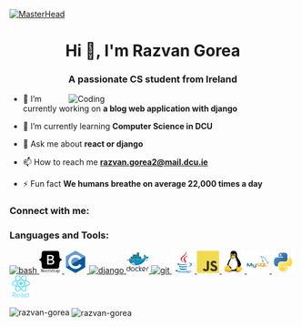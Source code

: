 [![MasterHead](https://www.google.com/imgres?imgurl=https%3A%2F%2Fmedia.istockphoto.com%2Fid%2F1211775125%2Fvector%2Fretro-futuristic-synthwave-retrowave-styled-night-cityscape-with-sunset-on-background-cover.jpg%3Fs%3D612x612%26w%3D0%26k%3D20%26c%3DmS6_JV25a1aQ6NAefB-EKIvi-Kr8KTKB-8Gia4EqxAA%3D&tbnid=tgkf4IjwSUppUM&vet=12ahUKEwjZr66Swqn_AhUCkFwKHZ9mDecQMygFegUIARDcAQ..i&imgrefurl=https%3A%2F%2Fwww.istockphoto.com%2Fillustrations%2Fcyberpunk-background&docid=U9LJkBhiRCjHCM&w=612&h=345&q=cyberpunk%20banner&hl=en-GB&ved=2ahUKEwjZr66Swqn_AhUCkFwKHZ9mDecQMygFegUIARDcAQ)](https://rishavchanda.io)

<h1 align="center">Hi 👋, I'm Razvan Gorea</h1>
<h3 align="center">A passionate CS student from Ireland</h3>

<img align="right" alt="Coding" width=400 src="https://www.google.com/imgres?imgurl=https%3A%2F%2Fmedia.tenor.com%2F3bTxZ4HdrysAAAAC%2Fpixels-neon.gif&tbnid=cq0MNHqRxa3ApM&vet=12ahUKEwjpwLOHw6n_AhXMSEEAHcFcBW0QxiAoCHoECAAQGA..i&imgrefurl=https%3A%2F%2Ftenor.com%2Fview%2Fpixels-neon-old-80s-hacker-gif-21156226&docid=NWhLRM9hVrPm_M&w=498&h=280&itg=1&q=animated%20cyberpunk%20programmer%20gif&hl=en-GB&ved=2ahUKEwjpwLOHw6n_AhXMSEEAHcFcBW0QxiAoCHoECAAQGA">

- 🔭 I’m currently working on **a blog web application with django**

- 🌱 I’m currently learning **Computer Science in DCU**

- 💬 Ask me about **react or django**

- 📫 How to reach me **razvan.gorea2@mail.dcu.ie**

- ⚡ Fun fact **We humans breathe on average 22,000 times a day**

<h3 align="left">Connect with me:</h3>
<p align="left">
</p>

<h3 align="left">Languages and Tools:</h3>
<p align="left"> <a href="https://www.gnu.org/software/bash/" target="_blank" rel="noreferrer"> <img src="https://www.vectorlogo.zone/logos/gnu_bash/gnu_bash-icon.svg" alt="bash" width="40" height="40"/> </a> <a href="https://getbootstrap.com" target="_blank" rel="noreferrer"> <img src="https://raw.githubusercontent.com/devicons/devicon/master/icons/bootstrap/bootstrap-plain-wordmark.svg" alt="bootstrap" width="40" height="40"/> </a> <a href="https://www.cprogramming.com/" target="_blank" rel="noreferrer"> <img src="https://raw.githubusercontent.com/devicons/devicon/master/icons/c/c-original.svg" alt="c" width="40" height="40"/> </a> <a href="https://www.djangoproject.com/" target="_blank" rel="noreferrer"> <img src="https://cdn.worldvectorlogo.com/logos/django.svg" alt="django" width="40" height="40"/> </a> <a href="https://www.docker.com/" target="_blank" rel="noreferrer"> <img src="https://raw.githubusercontent.com/devicons/devicon/master/icons/docker/docker-original-wordmark.svg" alt="docker" width="40" height="40"/> </a> <a href="https://git-scm.com/" target="_blank" rel="noreferrer"> <img src="https://www.vectorlogo.zone/logos/git-scm/git-scm-icon.svg" alt="git" width="40" height="40"/> </a> <a href="https://www.java.com" target="_blank" rel="noreferrer"> <img src="https://raw.githubusercontent.com/devicons/devicon/master/icons/java/java-original.svg" alt="java" width="40" height="40"/> </a> <a href="https://developer.mozilla.org/en-US/docs/Web/JavaScript" target="_blank" rel="noreferrer"> <img src="https://raw.githubusercontent.com/devicons/devicon/master/icons/javascript/javascript-original.svg" alt="javascript" width="40" height="40"/> </a> <a href="https://www.linux.org/" target="_blank" rel="noreferrer"> <img src="https://raw.githubusercontent.com/devicons/devicon/master/icons/linux/linux-original.svg" alt="linux" width="40" height="40"/> </a> <a href="https://www.mysql.com/" target="_blank" rel="noreferrer"> <img src="https://raw.githubusercontent.com/devicons/devicon/master/icons/mysql/mysql-original-wordmark.svg" alt="mysql" width="40" height="40"/> </a> <a href="https://www.python.org" target="_blank" rel="noreferrer"> <img src="https://raw.githubusercontent.com/devicons/devicon/master/icons/python/python-original.svg" alt="python" width="40" height="40"/> </a> <a href="https://reactjs.org/" target="_blank" rel="noreferrer"> <img src="https://raw.githubusercontent.com/devicons/devicon/master/icons/react/react-original-wordmark.svg" alt="react" width="40" height="40"/> </a> </p>

<p><img align="left" src="https://github-readme-stats.vercel.app/api/top-langs?username=razvan-gorea&show_icons=true&locale=en&layout=compact" alt="razvan-gorea" /></p>

<p>&nbsp;<img align="center" src="https://github-readme-stats.vercel.app/api?username=razvan-gorea&show_icons=true&locale=en" alt="razvan-gorea" /></p>
